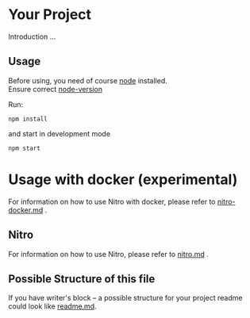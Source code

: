 # Your Project

Introduction …

## Usage

Before using, you need of course [node](https://nodejs.org/) installed.  
Ensure correct [node-version](./.node-version)

Run:

```
npm install
```

and start in development mode

```
npm start
```

# Usage with docker (experimental)

For information on how to use Nitro with docker, please refer to [nitro-docker.md](./project/docs/nitro-docker.md) .

## Nitro

For information on how to use Nitro, please refer to [nitro.md](./project/docs/nitro.md) .

## Possible Structure of this file

If you have writer's block – a possible structure for your project readme could look like [readme.md](https://github.com/namics/frontend-defaults/blob/master/doc/README.md).
